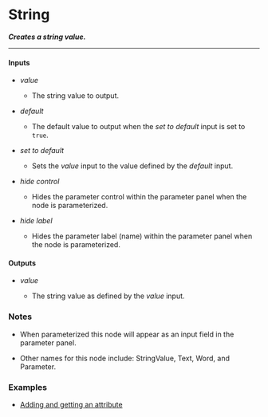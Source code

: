 # String

**_Creates a string value._**

---


#### Inputs

* _value_

  * The string value to output.

* _default_

  * The default value to output when the _set to default_ input is set to `true`.

* _set to default_

  * Sets the _value_ input to the value defined by the _default_ input.

* _hide control_

  * Hides the parameter control within the parameter panel when the node is parameterized.

* _hide label_

  * Hides the parameter label (name) within the parameter panel when the node is parameterized.


#### Outputs

* _value_

  * The string value as defined by the _value_ input.


### Notes

* When parameterized this node will appear as an input field in the parameter panel.

* Other names for this node include: StringValue, Text, Word, and Parameter.


### Examples



* <a href="https://creator.trimble.com/graph?assetURI=whp:dc99eca7-c20c-4256-8fc2-d505f2e00029&version=latest" target="_blank">Adding and getting an attribute</a>
